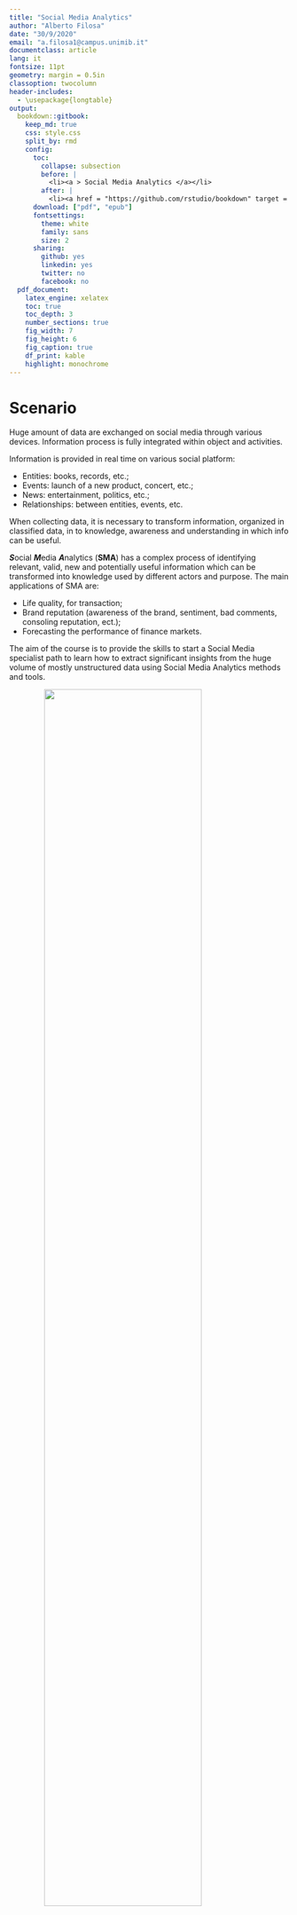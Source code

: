 ```yaml
---
title: "Social Media Analytics"
author: "Alberto Filosa"
date: "30/9/2020"
email: "a.filosa1@campus.unimib.it"
documentclass: article
lang: it
fontsize: 11pt
geometry: margin = 0.5in
classoption: twocolumn
header-includes:
  - \usepackage{longtable}
output: 
  bookdown::gitbook:
    keep_md: true
    css: style.css
    split_by: rmd
    config:
      toc:
        collapse: subsection
        before: |
          <li><a > Social Media Analytics </a></li>
        after: |
          <li><a href = "https://github.com/rstudio/bookdown" target = "blank">Published with bookdown</a></li>
      download: ["pdf", "epub"]
      fontsettings:
        theme: white
        family: sans
        size: 2
      sharing:
        github: yes
        linkedin: yes
        twitter: no
        facebook: no
  pdf_document:
    latex_engine: xelatex
    toc: true
    toc_depth: 3
    number_sections: true
    fig_width: 7
    fig_height: 6
    fig_caption: true
    df_print: kable
    highlight: monochrome
---
```




<!-- Lecture 1: 30/09/2020 -->
# Scenario
Huge amount of data are exchanged on social media through various devices. Information process is fully integrated within object and activities.

Information is provided in real time on various social platform:

* Entities: books, records, etc.;
* Events: launch of a new product, concert, etc.;
* News: entertainment, politics, etc.;
* Relationships: between entities, events, etc.

When collecting data, it is necessary to transform information, organized in classified data, in to knowledge, awareness and understanding in which info can be useful.

***S***ocial ***M***edia ***A***nalytics (**SMA**) has a complex process of identifying relevant, valid, new and potentially useful information which can be transformed into knowledge used by different actors and purpose. The main applications of SMA are: 

* Life quality, for transaction;
* Brand reputation (awareness of the brand, sentiment, bad comments, consoling reputation, ect.);
* Forecasting the performance of finance markets.

The aim of the course is to provide the skills to start a Social Media specialist path to learn how to extract significant insights from the huge volume of mostly unstructured data using Social Media Analytics methods and tools.

<!-- Digital Report 2020 Image -->
<img src="Immagini/Digital-Report.png" width="75%" style="display: block; margin: auto;" />

## Internet
*Internet* is the global system to connect computers around the world. TCP/IP protocols allow devices connected through internet to communicate with each other. The ***W***orld ***W***ide **W**eb (**WWW**) is one of the major service of Internet. The proposal was designed to provide more effective communication system within *CERN*. It allows to browser through web pages and services accessible to all or a selected part of users.

***U***niform ***R***esource ***I***dentifier (**URI**) is a sequence of characters that uniquely identifies a generic resource, such as web address (URL), documents, images, etc.

There are different type of data:

* *Structured*: data are stored in databases and organized in a rigid schemes and tables (Relational Scheme);
* *Semi-Structured*: data aren't stored in a tabular structure, but it contains tags to separate semantic elements (HTML, XML, JSON);
* *Unstructured*: data are stored without any scheme (Narrative Text).

<!-- REMEMBER: HTML vs XML -->

<!-- Lecture 2: 02/10/2020 -->
# Social Media
The social aspect of communication was to facilitate interaction between people who shared strong relationships, the same interests or find themselves working together in specific geographical contexts. The availability of information is made possible also by the presence and diffusion of Web Browser, Search Engines and *Social Media*.

There are three main distinction between data collected through the Web:

* *Virtual Data* (or Provoked Data), obtained through conventional research methods, such as queries online, and these answers are provided by users following specific questions;
* *Digitized Data*, analog data transformed in another digital formats (e.g. e-books, music, etc.);
* *Digital Data*, traces left by users, such as page visits or interactions with Social Media. In this case they are generated spontaneously by the users visiting a web page.

Social Media has specific characteristics:

* Interactive web 2.0 applications;
* Contents are generated by the users (posts, comments, etc.);
* Users create service-specific profiles;
* Social Media facilitates the development of online social networks.

One of the most important theory about Social Media is the *Theory of Social Presence*. It states that media differ in degree of social presence between the influence of the degree of intimacy and immediacy of the means of communication.

> The higher the social presence, the larger the social influence that the communication partners have on each other’s behavior.

The *Media Richness Theory* is based on the assumption that the goal of any communication is the resolution of ambiguity and the reduction of uncertainty. The media differs in the degree of information richness they have. The concept of *Self Presentation* states that in any type of social interaction people have a desire to control the impressions of other people. This concept is related to self-disclosure

> Social Media are **interactive computer-mediated** technologies that facilitate the **creation and sharing of information**, ideas, career interests and other forms of expression via **virtual communities** and networks.

A ***U***ser-***G***enerated ***C***ontent (**UGC**) is any form of content created by users of online system made available on social media. The reason for creating UGC are:

* *Implicit Incentives*, not based on anything tangible, not directly monetizable. Social Incentives are the most common form; a user feels as active user of the community, also through the interaction of friends. It also improve the customer experience when purchasing a product;
* *Explicit Incentives*, referred to tangible rewards. They are easily understood by most people and have immediate value regardless of the size of the community (contest, voucher, etc.). The main disadvantage is they can make user believe that the only reason of participating is explicit incentive, reducing the influence of other type of interactions.

A *Virtual Community* is made up of Social Network of individuals who interact through means of communication, crossing any kind of boundaries in order to pursue mutual interests.

A *Social Network* is a social structure made up of a set of individuals, a series of dyadic links and other social interactions of social actors. There are many methods to analyze the structure of social entities, called ***S***ocial ***N***etwork ***A***nalysis (**SNA**), to identify local and global patterns and examine network dynamics.

<!-- The evolution of Social Media -->

There are many type of Social Media:

* *Blog*, a website containing one or more chronological posts that interactively discuss a certain topic;
* *Microblog*, publicational textual or multimedial content on the net;
* *News Sites*, the paper edition of the main newspaper. In these sites is possible to interact with other people;
* *Forums*, discussion sections in an IT platform or single sections;
* *Social Networking Sites*;
* *Virtual Game Worlds*;
* *Virtual Social Worlds*;
* *Content Communities*.

These sites produce different type of data:

* *Articles*, mainly form news sites;
* *Posts*, generally blog and Social Networking Sites;
* *Tweets*, Twitter's content
* *Threads*, a conversation developed between multiple users;
* *Reviews*, ratings left by users;
* *Images* and *Videos*.

<!-- Lecture 3: 07/10/2020 -->
## Social Media Analytics
*Web Analytics* is the measurement, collection, analysis and reporting of Web data for the purposes of understanding and optimizing Web usage. 

> *Social Media Analytics* is monitoring, analyzing, measuring and interpreting digital interactions and relationships of people, topics, ideas and content. Interaction takes place in workplace and external-facing communities.

It is possible to divide the analyzes into two main categories:

* Social Network Analysis;
* Social Content Analysis.

SMA in the *business* context is the process of measuring, analyzing and interpreting interactions and conversations in Social Media regarding a brand, product, service or a topic of interest. The analysis is based on elements that influences the customer behavior, the perception and feelings of the customer respect to a brand end their level of engagement.

There are many business objectives:

* *Brand Advocacy*, an indicator that expresses the highest degree of brand loyalty, so a customer can recommend the brand to other people;
* *Business Reputation Management*, constantly monitoring and managing the company's online presence and how the brand is perceived in a positive light and allowing to gain new customers;
* *Community Management*, the process of building an authentic community through various interactions;
* *Demand Generation*, the strategy of various marketing programs aimed at certain interest in the products/services of a company.

<!-- Sistemare questa parte -->
To plan an analysis activity is necessary to answer at these questions:

* *Why*: the reasons that should lead to online analysis;
* *What*: what does the analytic activity consist of and what are the phases that make it up;
* *How*: what are the tools and resources to equip to create a structured and effective monitoring process;
* *Who*: who are the actors involved in the monitoring and analysis process of the web and Social Media;
* *Where*: what are the sources tha must be taken into consideration for an effective analysis;
* *When*: when and with what timing it is necessary to activate the listening and analysis strategy.

The phases of Social Media Analysis are:

1. Planning of the analysis activity;
2. Data identification;
3. Data Analysis, models and techniques that allows to answer to the objectives developed, selected or integrated among those available;
4. Information interpretation and visualization, better interpreting information obtained from data analysis.

<!-- Lecture 4: 09/10/2020 -->
# Network and Graph Theory
*Network Theory* is the study of structures representing symmetrical or asymmetrical relationships between objects. It is also a part of Graph Theory: a graph is composed by nodes (also known as vertices) connected through link (edges).

Other examples of networks are:

* Technological networks, designed for distribution of goods, resources and services (e.g. Internet);
* Information networks, made up of data and information linked together in some way (e.g. ***W***orld ***W***ide ***W***eb);
* Biological networks, representing the interaction patterns between biological elements (e.g. Neural Network);
* Social networks, where vertices represent people of groups connected by some form of social interaction, such as friendship.

In particular, ***S***ocial ***N***etwork ***A***nalysis (**SNA**) is the process of investigating social structures through the use of networks and *Graph Theory*. These networks are usually visualized in sociograms (also known as social network graph) where vertices are represented as points and edges as lines.

A *Graph* is a pair of vertices ($V$) and edges ($E$), $G = (V, E)$, such that $E \subseteq [V]^2$. The set of *vertices* of a graph is denoted as $V(G) = {v_1, v_2, \dots, v_n}$, while the set of *Edges* is denoted as $E(G) = {e_1, e_2, \dots, e_n}$. The representation is drawing a point for each vertex and join these points with lines if there's a connection:

<!-- Graph Image -->
<img src="Immagini/Graph.png" width="75%" style="display: block; margin: auto;" />

## Undirected Graph
An *Undirected* graph is a graph with all bidirectional edges (e.g. Facebook). Given the edge $e = (a,b)$, $e$ is called *Outgoing* edge from $a$, denoted as direct *Predecessor*, and *Ingoing* edge in $b$, known as direct *Successor*. Given a vertex $a$ of a directed graph $G$, $E^+(a)$ is the set of outgoing edges from $a$ and $E^-(a)$ the set of incoming edges in $a$. A *Sink* vertex is a vertex with only incoming edges, while with only outgoing edges is called *Source* vertex.

<!-- Undirected Graph Image -->
<img src="Immagini/Undirected-Graph.png" width="75%" style="display: block; margin: auto;" />

The *Degree* of a vertex, $d(v)$ is the number of edge incident to a node, equivalent to the number of neighbors of $v$; each loop is counted twice, while a vertex with degree 0 is an isolated vertex. The value $\delta(G) = \min \{d(v) \text{ } | \text{ } v \in V \}$ is the minimum degree, while the value $\Delta(G) = \max \{d(v) \text{ } | \text{ } v \in V \}$ is the maximum degree:

<!-- Degree of a Graph Image -->
<img src="Immagini/Degree.png" width="75%" style="display: block; margin: auto;" />

There are many different type of graphs:

* *Null* graph, made up of only isolated graphs;
* *Regular* graph, if all vertices of $G$ have the same degree $k$;
* *Complete* graph, in which each pair of distinct vertices are adjacent;

## Directed Graph
A graph is *Directed* if edges are directed from one vertex to another (e.g. Twitter). Given the edge $e = (a, b)$, $a$ and $b$ are called *Extreme* and *Adjacent* vertices of $e$, called the *incident* edge. $a$ is called *Neighbor* of $b$ in $G$ and vice versa. Two edges $e, f$ are *Adjacent* if they have a common vertex. The *Neighborhood* of $a$, $N(a)$, is the set of vertices adjacent to $a$. The *Star* of $a$, $s(a)$, is the set of edges incident in $a$.

<!-- Directed Graph Image -->
<img src="Immagini/Directed-Graph.png" width="75%" style="display: block; margin: auto;" />

The *In-Degree* of a vertex $v$ is the number of edges arriving at the $v$ vertex, while the *Out-Degree* is the number of edges starting from the vertex $v$.

<!-- Out and In-Degree of a Graph Image -->
<img src="Immagini/Out-In-Degree.png" width="75%" style="display: block; margin: auto;" />

The *Degree* $d(v)$ of a vertex $v$ is the sum of the number of its incoming and outgoing edges.

## Subgraph
A *Subgraph* of a graph $G = (V, E)$ is a graph included with in the main graph that contains all vertices and edges in $G$. It is possible to obtain subgraphs by removing some vertices and/or edges from $G$.

Given a graph $G = (V, E)$ with $V = \{v_1, \dots, v_n \}$ and $E = \{e_1, \dots, e_n \}$, a *Walk* is a finite (or infinite) alternating sequence of vertices and edges. A walk is called *Simple* if edges and vertices of the walk are all distinct, otherwise it is *Not Simple*. In particular, there are many different types of walks:

* *Trail*, in which all edges are distinct;
* *Path*, in which all vertices are distinct;
* *Directed*, for each edge in the walk the initial vertex is the head and final is the tail of the walk;
* *Closed*, where the extreme vertices coincide (also known as cycle). A circuit allows repetition of vertices, but not edges.

## Connected
Connectivity $k(G)$ is the basic concept of graph theory. It measures the minimum number of elements that must be removed to disconnect the graph. In particular, an *Articular* point is a vertex whose removal disconnects a component of the graph, while a *Bridge* is an edge whose removal disconnect a component of the graph.

<!-- Bridge and Articular Point of a Graph Image -->
<img src="Immagini/Bridge-Articular-Point.png" width="75%" style="display: block; margin: auto;" />

When $k(G) = 2$, we talk about *Biconnectivity* no single edge or vertex removal disconnects the graph and no network failure points compromise the network itself.

<!-- Lecture 5: 14/10/2020 -->
## Clustering
A *Clique* is a set of vertices $C$ totally connected in a graph $G$. It usually ignores single vertices and vertex connected by an edge. In particular, a *Maximal Clique* is a clique not extended adding a new adjacent vertex, while a *Maximum Clique* is the largest clique in a graph.

<!-- Clique Image -->
<img src="Immagini/Clique.png" width="75%" style="display: block; margin: auto;" />

The *Clustering Coefficient* is the measure of the degree in which nodes tend to be connected to each other. There are 3 different ways to calculate this:

* *Local Clustering Coefficient*: given a set of neighbors $N(v)$, it is the number of edges between the members of neighbors divided by the number of potential edges between them ($k = d(v)$):

$$cc(v) = \frac{||N(v)||}{k(k-1)} \qquad 
  cc(v) = \frac{2||N(v)||}{k(k-1)}$$

<!-- Local Clustering Coefficient Image -->
<img src="Immagini/LCC.png" width="75%" style="display: block; margin: auto;" />

* *Average Clustering Coefficient*, which is the average of the clustering coefficient for each single node of the graph $G$:

$$cc(G) = \frac{1}{|V|} \sum_{i=1}^n cc(v_i)$$

* *Global Clustering Coefficient*, based on triples of vertices(Open if 3 nodes are connected by 2 edges and Closed if connected by 3 edges). It is the number of the closed triplet divided by the total number of triplets:

$$cc_{\bigtriangleup} = \frac{3 n_{\bigtriangleup}(G)}{n_{\land}(G)} = \frac{\sum_{i=1}^n cc(v_i)w_i}{\sum_{i=1}^n w_i}$$

<!-- Global Clustering Coefficient Image -->
<img src="Immagini/GCC.png" width="75%" style="display: block; margin: auto;" />

## Tree
An *Undirected Tree* is an undirected, connected and acyclic graph in which a node is designated as the root, while a *Directed Tree* is a directed graph that has a root node and there are no arcs entering the root, each node has exactly one incoming edge and for each node there is a path from the root to the node.

The *Depth* of a tree is the length of the path from the root to the node, a *Level* the set of nodes at the same depth and *Tree Height* the maximum depth reached by leaves

## Graph Representation
Let $G$ be a graph with $V(G) = \{v_1, v_2, \dots, v_n \}$ and $E(G) = \{e_1, e_2, \dots, e_m \}$. The *Adjacency Matrix* $A(G) = [a_{ij}]$ is an $n \times n$ matrix where $a_{ij}$ are the number of edges between two vertices $v_i$ and $v_j$. 

<!-- Adjacency Matrix Image -->
<img src="Immagini/Adjacency-Matrix.png" width="75%" style="display: block; margin: auto;" />

The *Incidence Matrix* $I(G) = [m_{ij}]$ where:

* $m_{ij} = 1$ if $v_i$ is incident to $e_j$, otherwise $m_{ij} = 0$;
* $m_{ij} = -1$ if $e_j$ leaves $v_i$, $m_{ij} = 1$ if $e_j$ enters $v_i$, otherwise $m_{ij} = 0$;

<!-- Incidence Matrix Image -->
<img src="Immagini/Incidence-Matrix.png" width="75%" style="display: block; margin: auto;" />

The *Adjacent List* $Adj(G)$ is an array of $n$ lists. To each vertex of $G$ corresponds a list containing its neighbors:

<!-- Adjacent List Image -->
<img src="Immagini/Adjacent-List.png" width="75%" style="display: block; margin: auto;" />

The weight of the edge $(u,v)$ is store with the vertex $v$ in the list of $u$.

<!-- Lecture 5: 16/10/2020 -->
## Complex Network
Interaction networks are complex systems composed of several parts connected to each other and intertwined with each other so that the result is different from the sum of the parts. The structure (Topology) of the contact network is crucial in determining collective behavior.

In *Regular Networks* each node is connected to a fixed number of nodes. They have regular patterns within the structure, in which they may or not be $k$-regular graphs and the Entropy $\approx 0$, the degree of randomness. There are many examples of regular networks:

* *Linear Network*, a linear sequence $L$ of connected vertices: $L = v_1, e_{12}, v_2, e_{23}, v_{3}, \dots, v_{k-1}, e_{(k-1)k}, v_k$;
* *Ring Network*, in which each node is connected to exactly two other nodes, forming a ring: $A = v_1, e_{12}, v_2, e_{23}, v_{3}, \dots, v_{k}, e_{k1}, v_1$;
* *Star Network*, a tree with a single vertex of maximum degree: $S = v_1, e_{12}, v_2, v_1, e_{13}, v_{3}, \dots, v_{1}, e_{1k}, v_k$.

<!-- Regular Networks Image -->
<img src="Immagini/Regular-Networks.png" width="75%" style="display: block; margin: auto;" />

$$\begin{matrix}
    \mathbf{Summary}              & \mathbf{Linear}        & \mathbf{Ring}             & \mathbf{Star}                \\
    \text{Order}                  & \|L\| = k              & \|A\| = k                 & \|S\| = k                    \\
    \text{Degree}                 & 1 \leq d(L) \leq 2     & d(A) 2                    & d(S) = 1                     \\
    \text{Clustering Coefficient} & cc(L) = 0              & cc(A) = 0                 & cc(S) = 0                    \\
    \text{Size}                   & \|L\| = k -1           & \|A\| = k                 & \|S\| = k - 1                \\
    \text{Diameter}               & diam(L) = k - 1        & diam(A) = k/2             & diam(S) = 2                  \\
    \text{Degree of Connectivity} & \text{Not Biconnected} & \text{Biconnected}        & \text{Point of Articulation} \\
    \text{Adjacency Matrix}       & \text{Diagonals}       & \text{Diagonals + Angles} & \text{First Row and Column}  \\
  \end{matrix}$$

<!--
|         Summary        |        Linear        |        Ring        |          Star         |
|:----------------------:|:--------------------:|:------------------:|:---------------------:|
|          Order         |      $\|L\| = k$     |     $\|A\| = k$    |      $\|S\| = k$      |
|         Degree         | $1 \leq d(L) \leq 2$ |      $d(A) 2$      |       $d(S) = 1$      |
| Clustering Coefficient |      $cc(L) = 0$     |     $cc(A) = 0$    |      $cc(S) = 0$      |
|          Size          |     $\|L\| = k -1$   |   $\|A\| = k$      |    $\|S\| = k - 1$    |
|        Diameter        |   $diam(L) = k - 1$  |   $diam(A) = k/2$  |     $diam(S) = 2$     |
| Degree of Connectivity |    Not Biconnected   |     Biconnected    | Point of Articulation |
|    Adjacency Matrix    |       Diagonals      | Diagonals + Angles |  First Row and Column |
-->

In *Random Networks* pairs of nodes are randomly connected by a given number of connections. Two nodes are connected by a certain probability. All nodes have approximately the same number of neighbors, which differs slightly from the average value.

<!-- Random Networks Image -->
<img src="Immagini/Random-Network.png" width="75%" style="display: block; margin: auto;" />

*Complex Networks* of interactions have substantially different characteristics from both classes. The Complex Network Theory shows non intuitive characteristics and can be made up of millions of units communicating with each other. Mathematical methods are used to extract information from complex networks in a synthetic way. For example,online social networks are complex networks: the personal network of contact is usually composed of a first order area, with an ego-centric network, with direct relationship, a second order and so on, with a socio-centric network.

<!-- Ego Socio Networks Image -->
<img src="Immagini/Ego-Socio-Networks.png" width="75%" style="display: block; margin: auto;" />

There are several phenomena related to the Theory of Complex Networks:

1. *Small Word*, an experiment remained famous and repeated in various social networks. Milligram randomly chose a sample fo American and asked them to deliver a message to a stranger knowing only few information. The results show how short paths exist between individuals in large social networks and how can be found by ordinary people;
2. *Clustering*, a tendency in social network where are created communities in relation with each other, measured by clustering coefficient ($cc$). Random networks resemble interaction networks with reference to the small world property, but they differ in the clustering coefficient because in a typical interaction network $cc$ is usually much larger than a $cc$ of a random network;
3. *Strength of Weak Ties*, a strength of a tie is given by the probably linear combination of the amount of time, emotional intensity, intimacy and exchange of services characterizing the tie. *Strong Ties* are people united in primary networks (eg family, organization), while *Weak Ties* those who characterize the informal networks of people, more important than the strong one. The *Tie Strength* is measured by identifying *Shortcut Bridges*, loosing the bridge and check if the distance between two nodes increases when the arc is removed;
4. *Scale Invariance*, a negative exponential relationship between the number of nodes and the number of their connection. When a node need to establish a new connection, it prefers to do it with a node (tipically called *Hubs*) with many connections, leading to exponential growth. The role of hubs is connecting areas of the graph that would otherwise be separate.

<!-- Lecture 7: 21/10/2020-->
# Metrics for Social Media Analytics
There are three main families of metrics:

* *Connection*, in which social network entities are connected;
* *Distribution*, in which information can flow within a social network;
* *Segmentation*, clustering the components of the social network.

## Connection Metrics

<!-- Metrics:
    
     * Homophily;
     * Multiplexity;
     * Mutuality/Reciprocity;
     * Network Closure;
     * Proximity/Propinquity. -->

*Homophily* is the tendency of individuals to associate and tie with each other similar one, sharing common characteristics (e.g. gender or age) that facilitate communication and relationship formation. Social Media favors homophilic relationships because it shows similar posts of your interest by your user profile examined with likes and interactions personalizing your content. The perception of interpersonal similarity improves coordination and the expected payoff of interaction and helps people access information forming opinions and threads, but can translate in a limited social worlds forming closed communities or filter bubbles on Social Network sites where people with similar ideologies interact only with each other (Echo Chambers).

*Multiplexity* is the number of relationship levels contained in a link, associated with the strength of the bond.

*Mutuality/Reciprocity* is the extent to which two actors mutually exchange friendship or other interaction.

*Network Closure* measures the completeness of relational triads, using various clustering coefficient $cc$ to measure this closure. It refers to the concept of triadic closure, a property in which 3 nodes $A$, $B$ and $C$ have strong tie $A-B$ and $A-C$, then there is a strong or weak tie $B-C$. Another theory based on Network Closure is the Cognitive Balance, the propensity of two individuals to want to try the same things toward an entities that unites them. If the triad is not closed, then the people connected want to close thi triad to achieve closure in the relationship. In a social network a strong triadic closure occurs with a high probability because they have many things in common and they can create a link. It can predict the development of ties in a network and show the progression of connectivity.

*Proximity/Propinquity* is the tendency for actors to have more links with others who are geographically close, measured with geolocation information. For example, two people living on the same floor have a higher propensity to establish relationships than those living on different floors.

## Distribution Metrics

<!-- Metrics:
    
     * Bridges;
     * Centrality;
     * Density;
     * Distance;
     * Structural Holes;
     * Strength of a Tie. -->

*Centrality* is a group of metrics that aim to quantify the importance or influence of a particular node in a network. In Graph Theory it identifies the most important vertices, in a Social Network the most influential people. The general case is called *Degree Centrality*, the risk of a node to catch whatever is flowing through the network (in the graph theory is the degree of a vertex): $c_D(v) = d(v)$. In a directed graph is necessary to explicit the in-degree and out-degree. It is possible to normalize the degree centrality, computed as:

$$\overline{c_D} = \frac{c_D(v)}{n - 1}$$

In a connected graph the *Closeness Centrality* $c_C(v)$ is the reciprocal of the sum of the distances from $v$ to all other nodes:

$$c_C(v) = \frac{1}{\sum_u d(v, u)}$$

The Normalized version is expressed as $\overline{c_C}(v) = (n-1) c_C(v)$.

The *Betweennes Centrality* $c_B(v)$ is the sum of the number of the shortest path between each pair that cross the vertex ($\sigma_{st}(v)$) divided by the number of shortest paths between each pair of vertices in a graph ($\sigma_{st}$):

$$c_B(v) = \sum_{s \ne t \ne v} \frac{\sigma_{st}(v)}{\sigma_{st}}$$

It is possible to compute the Normalized Betweennes Centrality as the $c_B(v)$ divided by the maximum possible number of geodesics crossing node $v$ ($2c_B(v)$ for undirected graphs):

$$\overline{c_B}(v) = \frac{c_B(v)}{(n - 1)(n - 2)}$$

*Delta Centrality* is the importance of a node in the entire network, calculated by comparing the performance $P(G)$ (as the number of edges) to the performance $P(G')$ obtained deactivating the node $v$:

$$C_{\Delta} = \frac{P(G) - P(G')}{P(G)}$$

It is possible to calculate the Delta Centrality using Efficiency, measured as the inverse of their distance $d(v_i, v_j)$. The efficiency of a graph is:

$$E(G) = \frac{1}{n(n - 1)} \sum^n_{i, j = 1} \frac{1}{d(v_i, v_j)}$$

*Density* is the percentage of effective links in a network out of the total possible number. A dense graph is a graph in which the number of effective edges approaches the number of potential edges, while a sparse graph the number with few edges than the potential ones. The degree is measured as follow ($2|E(G)|$ if undirected graph):

$$D(G) \frac{|E(G)|}{n(n - 1)}$$

Other Distribution Metrics are:

* *Distance* is the minimum number of ties necessary to connect two people;
* *Structural Holes* is the absence of links between two parts of a network;
* *Strength of a Tie* is the linear combination of time, emotional intensity, intimacy, reciprocity, ect.

## Segmentation Metrics

<!-- Metrics:
    
     * Count of Cliques and Social Circles;
     * Clustering Coefficient;
     * Cohesion. -->

There are two different type of Counting:

* *Counting of Cliques*, if each individual is directly related to each other individual;
* *Counting of Social Circles*, groups of individuals less closely linked than in a clique.

The *Cohesion* is the degree of actors directly related connected to each other cohesive bonds. An important metric is the *Structural Cohesion*, defined as the minimum number of people or ties of a Social Network that must be removed to disconnect the group (identical to Connectivity).

<!-- Lecture 04/11/2020 -->
# Community Detection
Preferential Attachment is a property of some network where the great majority of new edges are connected to nodes with an already high degree, compared to others. The result is a network with very few nodes with an high degree of connection.

<!-- Preferential Attachment Image-->
<img src="Immagini/Preferential-Attachment.png" width="75%" style="display: block; margin: auto;" />
It can happen because people want to be associated with popular people, ideas, etc, increasing their *popularity*; *quality*, evaluating people based on objective quality criteria, so higher nodes will attract more attention; *mixed model*, among nodes of similar attribute.

A *Community* is a subset of nodes among which there are relatively strong, direct and frequente ties (e.g. group, cluster). One of the most important task studying network is identifying communities, which allows to discover groups of interacting people, studying interaction between them, inferring missing node values or predicting unobserved connections. In Social Networks communities represent groups of nodes (users) that show similar characteristic and interaction among them (link prediction). The definition can be subjective, because it can be densely-knit or each component can be a community. Communities can be overlap, in which some users belong to 2 communities, or disjoint, in which each node belongs exclusively to 1 community.

<!-- Overlapping Disjoint Communities Image-->
<img src="Immagini/Overlapping-Disjoint-Communities.png" width="75%" style="display: block; margin: auto;" />

The Link Prediction is the prediction of which nodes are likely get connected given a Social Network; the output is a list of ranked pairs of nodes.

The Community Detection is confused for clustering, but in the first data is linked in a graph and network data tends to be discrete, leading algorithm using the graph property directly.

<!-- Different Categories of Community Detection -->
Community Detection methods can be divided into 4 main categories:

* *Node-centric Community*, each node in a group satisfies certain properties:
  + Complete Mutuality, nodes belong to just one clique. A clique is a maximal complete subgraph of 3 or more nodes all adjacent to each other. It is possible to find communities for the maximum cliques or all maximal cliques. The brute-force is not recommended, it is necessary to prune nodes with degree equal or less than $k - 1$
  + Reachability of Members, searching communities where all nodes in the group should be reachable in k-jumps. The *k-clique* approach aims to find a maximal subgraph in which the largest distance between any nodes less than $k$ (shortest path given a subgraph). The *k-club* approach aims to find a substructure of diameter $<= k$
  + Nodal Degrees;
* *Group-centric Community*, which requires the whole group to satisfy a certain condition. The main concept is the network density, defined as the number of edges in the network over the total number of possible edges between all pairs of nodes. It measures how well connected a network is (perfectly connected network is a clique). A subgraph is a quasi-clique if 

$$\frac{2|E_s|}{|V_s|(|V_s| - 1)} \geq \gamma$$

  A greedy algorithm can be adopted to find a maximal quasi-clique, starting from the node with the largest degree and expanding it with nodes likely contribute to a larger quasi-clique. This method continues until no mode node can be added.

* *Network-centric Community*, aims to find communities considering the connection of nodes globally and divide network into disjoint set.
* *Hierarchy-centric Community*
